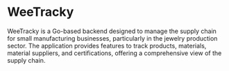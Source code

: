 # WeeTracky
WeeTracky is a Go-based backend designed to manage the supply chain for small manufacturing businesses, particularly in the jewelry production sector. The application provides features to track products, materials, material suppliers, and certifications, offering a comprehensive view of the supply chain.

